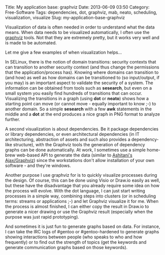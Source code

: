 Title: My application base: graphviz
Date: 2013-06-09 03:50
Category: Free-Software
Tags: dependencies, dot, graphviz, mab, neato, scheduling, visualization, visualize
Slug: my-application-base-graphviz

Visualization of data is often needed in order to understand what the
data means. When data needs to be visualized automatically, I often use
the [graphviz](http://www.graphviz.org/) tools. Not that they are
extremely pretty, but it works very well and is made to be automated.

Let me give a few examples of when visualization helps...

In SELinux, there is the notion of domain transitions: security contexts
that can transition to another security context (and thus change the
permissions that the application/process has). Knowing where domains can
transition to (and how) as well as how domains can be transitioned to
(so input/output, if you may) is an important aspect to validate the
security of a system. The information can be obtained from tools such as
**sesearch**, but even on a small system you easily find hundreds of
transitions that can occur. Visualizing the transitions in a graph
(using **dot** or **neato**) shows how a starting point can move (or
cannot move - equally important to know ;-) to another domain. So a
simple **sesearch** with a few **awk** statements in the middle and a
**dot** at the end produces a nice graph in PNG format to analyze
further.

A second visualization is about dependencies. Be it package dependencies
or library dependencies, or even architectural dependencies (in IT
architecturing, abstraction of assets and such also provides a
dependency-like structure), with the Graphviz tools the generation of
dependency graphs can be done automatically. At work, I sometimes use a
simple home-brew web-based API to generate the data (similar to
[Ashitani's Ajax/Graphviz](http://ashitani.jp/gv/)) since the
workstations don't allow installation of your own software - and they're
windows.

Another purpose I use graphviz for is to quickly visualize processes
during the design. Of course, this can be done using Visio or Draw.io
easily as well, but these have the disadvantage that you already require
some idea on how the process will evolve. With the dot language, I can
just start writing processes in a simple way, combining steps into
clusters (or in scheduling terms: streams or applications ;-) and let
Graphviz visualize it for me. When the process is almost finished, I can
either copy the result in Draw.io to generate a nicer drawing or use the
Graphviz result (especially when the purpose was just rapid
prototyping).

And sometimes it is just fun to generate graphs based on data. For
instance, I can take the IRC logs of \#gentoo or \#gentoo-hardened to
generate graphs showing interactions between people (who speaks to who
and how frequently) or to find out the strength of topics (get the
keywords and generate communication graphs based on those keywords).
